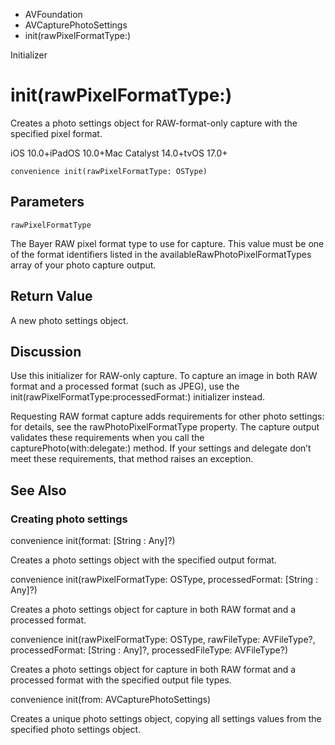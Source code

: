 

- AVFoundation
- AVCapturePhotoSettings
-  init(rawPixelFormatType:) 

Initializer

# init(rawPixelFormatType:)

Creates a photo settings object for RAW-format-only capture with the specified pixel format.

iOS 10.0+iPadOS 10.0+Mac Catalyst 14.0+tvOS 17.0+

``` source
convenience init(rawPixelFormatType: OSType)
```

## Parameters 

`rawPixelFormatType`  

The Bayer RAW pixel format type to use for capture. This value must be one of the format identifiers listed in the availableRawPhotoPixelFormatTypes array of your photo capture output.

## Return Value

A new photo settings object.

## Discussion

Use this initializer for RAW-only capture. To capture an image in both RAW format and a processed format (such as JPEG), use the init(rawPixelFormatType:processedFormat:) initializer instead.

Requesting RAW format capture adds requirements for other photo settings: for details, see the rawPhotoPixelFormatType property. The capture output validates these requirements when you call the capturePhoto(with:delegate:) method. If your settings and delegate don’t meet these requirements, that method raises an exception.

## See Also

### Creating photo settings

convenience init(format: [String : Any]?)

Creates a photo settings object with the specified output format.

convenience init(rawPixelFormatType: OSType, processedFormat: [String : Any]?)

Creates a photo settings object for capture in both RAW format and a processed format.

convenience init(rawPixelFormatType: OSType, rawFileType: AVFileType?, processedFormat: [String : Any]?, processedFileType: AVFileType?)

Creates a photo settings object for capture in both RAW format and a processed format with the specified output file types.

convenience init(from: AVCapturePhotoSettings)

Creates a unique photo settings object, copying all settings values from the specified photo settings object.

